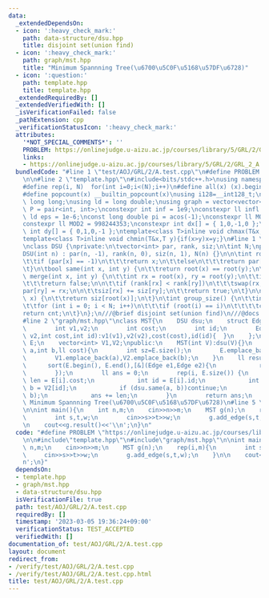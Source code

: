 ```yaml
---
data:
  _extendedDependsOn:
  - icon: ':heavy_check_mark:'
    path: data-structure/dsu.hpp
    title: disjoint set(union find)
  - icon: ':heavy_check_mark:'
    path: graph/mst.hpp
    title: "Minimum Spannning Tree(\u6700\u5C0F\u5168\u57DF\u6728)"
  - icon: ':question:'
    path: template.hpp
    title: template.hpp
  _extendedRequiredBy: []
  _extendedVerifiedWith: []
  _isVerificationFailed: false
  _pathExtension: cpp
  _verificationStatusIcon: ':heavy_check_mark:'
  attributes:
    '*NOT_SPECIAL_COMMENTS*': ''
    PROBLEM: https://onlinejudge.u-aizu.ac.jp/courses/library/5/GRL/2/GRL_2_A
    links:
    - https://onlinejudge.u-aizu.ac.jp/courses/library/5/GRL/2/GRL_2_A
  bundledCode: "#line 1 \"test/AOJ/GRL/2/A.test.cpp\"\n#define PROBLEM \"https://onlinejudge.u-aizu.ac.jp/courses/library/5/GRL/2/GRL_2_A\"\
    \n\n#line 2 \"template.hpp\"\n#include<bits/stdc++.h>\nusing namespace std;\n\
    #define rep(i, N)  for(int i=0;i<(N);i++)\n#define all(x) (x).begin(),(x).end()\n\
    #define popcount(x) __builtin_popcount(x)\nusing i128=__int128_t;\nusing ll =\
    \ long long;\nusing ld = long double;\nusing graph = vector<vector<int>>;\nusing\
    \ P = pair<int, int>;\nconstexpr int inf = 1e9;\nconstexpr ll infl = 1e18;\nconstexpr\
    \ ld eps = 1e-6;\nconst long double pi = acos(-1);\nconstexpr ll MOD = 1e9 + 7;\n\
    constexpr ll MOD2 = 998244353;\nconstexpr int dx[] = { 1,0,-1,0 };\nconstexpr\
    \ int dy[] = { 0,1,0,-1 };\ntemplate<class T>inline void chmax(T&x,T y){if(x<y)x=y;}\n\
    template<class T>inline void chmin(T&x,T y){if(x>y)x=y;}\n#line 1 \"data-structure/dsu.hpp\"\
    \nclass DSU {\nprivate:\n\tvector<int> par, rank, siz;\n\tint N;\npublic:\n\t\
    DSU(int n) : par(n, -1), rank(n, 0), siz(n, 1), N(n) {}\n\n\tint root(int x) {\n\
    \t\tif (par[x] == -1)\n\t\t\treturn x;\n\t\telse\n\t\t\treturn par[x] = root(par[x]);\n\
    \t}\n\tbool same(int x, int y) {\n\t\treturn root(x) == root(y);\n\t}\n\n\tbool\
    \ merge(int x, int y) {\n\t\tint rx = root(x), ry = root(y);\n\t\tif (rx == ry)\n\
    \t\t\treturn false;\n\n\t\tif (rank[rx] < rank[ry])\n\t\t\tswap(rx, ry);\n\t\t\
    par[ry] = rx;\n\n\t\tsiz[rx] += siz[ry];\n\t\treturn true;\n\t}\n\n\tint size(int\
    \ x) {\n\t\treturn siz[root(x)];\n\t}\n\tint group_size() {\n\t\tint cnt = 0;\n\
    \t\tfor (int i = 0; i < N; i++)\n\t\t\tif (root(i) == i)\n\t\t\t\tcnt++;\n\t\t\
    return cnt;\n\t}\n};\n///@brief disjoint set(union find)\n///@docs docs/data-structure/dsu.md\n\
    #line 2 \"graph/mst.hpp\"\nclass MST{\n    DSU dsu;\n    struct Edge\n    {\n\
    \        int v1,v2;\n        int cost;\n        int id;\n        Edge(int v1,int\
    \ v2,int cost,int id):v1(v1),v2(v2),cost(cost),id(id){  }\n    };\n    vector<Edge>\
    \ E;\n    vector<int> V1,V2;\npublic:\n    MST(int V):dsu(V){}\n    void add_edge(int\
    \ a,int b,ll cost){\n        int sz=E.size();\n        E.emplace_back(a,b,cost,sz);\n\
    \        V1.emplace_back(a),V2.emplace_back(b);\n    }\n    ll result() {\n  \
    \      sort(E.begin(), E.end(),[&](Edge e1,Edge e2){\n            return e1.cost<e2.cost;\n\
    \        });\n        ll ans = 0;\n        rep(i, E.size()) {\n            int\
    \ len = E[i].cost;\n            int id = E[i].id;\n            int a = V1[id],\
    \ b = V2[id];\n            if (dsu.same(a, b))continue;\n            dsu.merge(a,\
    \ b);\n            ans += len;\n        }\n        return ans;\n    }\n};\n///@brief\
    \ Minimum Spannning Tree(\u6700\u5C0F\u5168\u57DF\u6728)\n#line 5 \"test/AOJ/GRL/2/A.test.cpp\"\
    \n\nint main(){\n    int n,m;\n    cin>>n>>m;\n    MST g(n);\n    rep(i,m){\n\
    \        int s,t,w;\n        cin>>s>>t>>w;\n        g.add_edge(s,t,w);\n    }\n\
    \n    cout<<g.result()<<'\\n';\n}\n"
  code: "#define PROBLEM \"https://onlinejudge.u-aizu.ac.jp/courses/library/5/GRL/2/GRL_2_A\"\
    \n\n#include\"template.hpp\"\n#include\"graph/mst.hpp\"\n\nint main(){\n    int\
    \ n,m;\n    cin>>n>>m;\n    MST g(n);\n    rep(i,m){\n        int s,t,w;\n   \
    \     cin>>s>>t>>w;\n        g.add_edge(s,t,w);\n    }\n\n    cout<<g.result()<<'\\\
    n';\n}"
  dependsOn:
  - template.hpp
  - graph/mst.hpp
  - data-structure/dsu.hpp
  isVerificationFile: true
  path: test/AOJ/GRL/2/A.test.cpp
  requiredBy: []
  timestamp: '2023-03-05 19:36:24+09:00'
  verificationStatus: TEST_ACCEPTED
  verifiedWith: []
documentation_of: test/AOJ/GRL/2/A.test.cpp
layout: document
redirect_from:
- /verify/test/AOJ/GRL/2/A.test.cpp
- /verify/test/AOJ/GRL/2/A.test.cpp.html
title: test/AOJ/GRL/2/A.test.cpp
---
```

